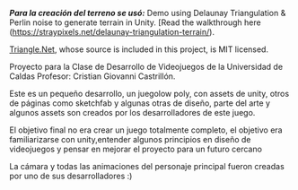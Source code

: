 ***Para la creación del terreno se usó:*** 
   Demo using Delaunay Triangulation & Perlin noise to generate terrain in Unity. [Read the walkthrough here   (https://straypixels.net/delaunay-triangulation-terrain/).

  [Triangle.Net](https://triangle.codeplex.com/), whose source is included in this project, is MIT licensed.
  
  Proyecto para la Clase de Desarrollo de Videojuegos de la Universidad de Caldas
  Profesor: Cristian Giovanni Castrillón.
  
  Este es un pequeño desarrollo, un juegolow poly, con assets de unity, otros de páginas como sketchfab y algunas otras de diseño, parte del arte y algunos assets son creados por los desarrolladores de este juego.
 
 El objetivo final no era crear un juego totalmente completo, el objetivo era familiarizarse con unity,entender algunos principios en diseño de videojuegos y pensar en mejorar el proyecto para un futuro cercano
 
 La cámara y todas las animaciones del personaje principal fueron creadas por uno de sus desarrolladores :)
